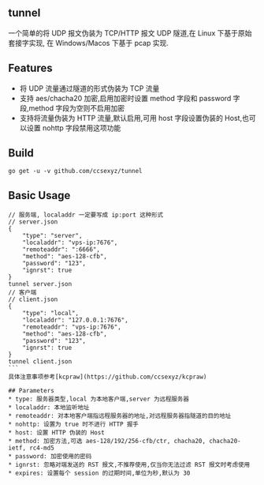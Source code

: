 ## tunnel 

一个简单的将 UDP 报文伪装为 TCP/HTTP 报文 UDP 隧道,在 Linux 下基于原始套接字实现, 在 Windows/Macos 下基于 pcap 实现.

## Features

* 将 UDP 流量通过隧道的形式伪装为 TCP 流量  
* 支持 aes/chacha20 加密,启用加密时设置 method 字段和 password 字段,method 字段为空则不启用加密  
* 支持将流量伪装为 HTTP 流量,默认启用,可用 host 字段设置伪装的 Host,也可以设置 nohttp 字段禁用这项功能  

## Build 
```
go get -u -v github.com/ccsexyz/tunnel
```

## Basic Usage 
  
```
// 服务端, localaddr 一定要写成 ip:port 这种形式
// server.json
{
    "type": "server",
    "localaddr": "vps-ip:7676",
    "remoteaddr": ":6666",
    "method": "aes-128-cfb",
    "password": "123",
    "ignrst": true
}
tunnel server.json
// 客户端
// client.json
{
    "type": "local",
    "localaddr": "127.0.0.1:7676",
    "remoteaddr": "vps-ip:7676",
    "method": "aes-128-cfb",
    "password": "123",
    "ignrst": true
}
tunnel client.json  
```  
具体注意事项参考[kcpraw](https://github.com/ccsexyz/kcpraw)

## Parameters  
* type: 服务器类型,local 为本地客户端,server 为远程服务器  
* localaddr: 本地监听地址  
* remoteaddr: 对本地客户端指远程服务器的地址,对远程服务器指隧道的目的地址  
* nohttp: 设置为 true 时不进行 HTTP 握手  
* host: 设置 HTTP 伪装的 Host  
* method: 加密方法,可选 aes-128/192/256-cfb/ctr, chacha20, chacha20-ietf, rc4-md5  
* password: 加密使用的密码  
* ignrst: 忽略对端发送的 RST 报文,不推荐使用,仅当你无法过滤 RST 报文时考虑使用  
* expires: 设置每个 session 的过期时间,单位为秒,默认为 30    
